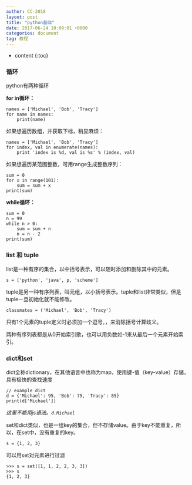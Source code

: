 ```yaml
---
author: CC-2018
layout: post
title: "python基础"
date: 2017-06-24 10:09:01 +0800
categories: document
tag: 教程
---
```


* content
{:toc}

### 循环
python有两种循环

**for in循环：**

    names = ['Michael', 'Bob', 'Tracy']
    for name in names:
        print(name)

如果想遍历数组，并获取下标，稍显麻烦：

    names = ['Michael', 'Bob', 'Tracy']
    for index, val in enumerate(names):
        print 'index is %d, val is %s' % (index, val)

如果想遍历某范围整数，可用range生成整数序列：

    sum = 0
    for x in range(101):
        sum = sum + x
    print(sum)

**while循环：**

    sum = 0
    n = 99
    while n > 0:
        sum = sum + n
        n = n - 2
    print(sum)

### list 和 tuple
list是一种有序的集合，以中括号表示，可以随时添加和删除其中的元素。

`s = ['python', 'java', p, 'scheme']`

tuple是另一种有序列表，叫元组，以小括号表示。tuple和list非常类似，但是tuple一旦初始化就不能修改。

`classmates = ('Michael', 'Bob', 'Tracy')`

只有1个元素的tuple定义时必须加一个逗号`,`，来消除括号计算歧义。

两种有序列表都是从0开始索引歌，也可以用负数如-1来从最后一个元素开始索引。

### dict和set
dict全称dictionary，在其他语言中也称为map，使用键-值（key-value）存储，具有极快的查找速度

    // example dict
    d = {'Michael': 95, 'Bob': 75, 'Tracy': 85}
    print(d['Michael'])

*这里不能用js语法。`d.Michael`*

set和dict类似，也是一组key的集合，但不存储value。由于key不能重复，所以，在set中，没有重复的key。

`s = {1, 2, 3}`

可以用set对元素进行过滤

    >>> s = set([1, 1, 2, 2, 3, 3])
    >>> s
    {1, 2, 3}
